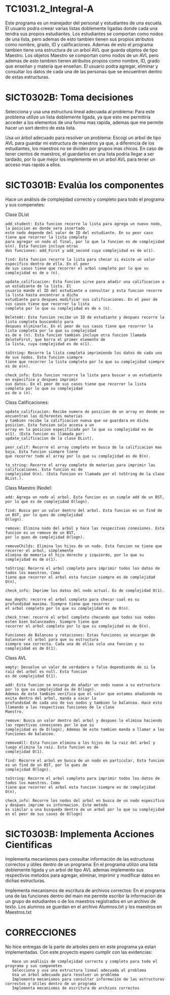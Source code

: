 # TC1031.2_Integral-A

Este programa es un manejador del personal y estudiantes de una escuela. 
El usuario podra creear varias listas doblemente ligadas donde cada una tendra sus propios estudiantes. Los estudiantes se comportan como nodos de una lista, 
pero ademas de esto tambien tienen sus propios atributos como nombre, grado, ID y calificaciones. 
Ademas de esto el programa tambien tiene una estructura de un arbol AVL que guarda objetos de tipo Maestro. Los objetos Maestro se comportan como nodos de un
AVL pero ademas de esto tambien tienen atributos propios como nombre, ID, grado que enseñan y materia que enseñan.
El usuario podra agregar, eliminar y consultar los datos de cada una de las personas que se encuentren dentro de estas estructuras.


# SICT0302B: Toma decisiones

Selecciona y usa una estructura lineal adecuada al problema:
Para este problema utilize un lista doblemente ligada, ya que esto me permitiria acceder a los elementos de una forma mas rapida, ademas que
me permite hacer un sort dentro de esta lista.

Usa un árbol adecuado para resolver un problema: 
Escogi un arbol de tipo AVL para guardar mi estructura de maestros ya que, a diferencia de los estudiantes, 
los maestros no se dividen por grupos mas chicos. En caso de tener cientos de maestros, el guardarlos en una lista podria llegar a ser tardado, por lo que
mejor los implemente en un arbol AVL para tener un acceso mas rapido a ellos.


# SICT0301B: Evalúa los componentes
        
Hace un análisis de complejidad correcto y completo para todo el programa y sus compenetes:

Clase DList

    add_student: Esta funcion recorre la lista para agrega un nuevo nodo, la posicion en donde sera insertado
    este nodo depende del valor de ID del estudiante. En su peor caso tiene que recorrer la lista completa
    para agregar un nodo al final, por lo que la funcion es de complejidad o(n). Esta funcion incluye otras 
    dos funciones: add_First y add_second cuya complejidad es de o(1).
    
    find: Esta funcion recorre la lista para checar si existe un valor especifico dentro de ella. En el peor
    de sus casos tiene que recorrer el arbol completo por lo que su complejidad es de o (n).
    
    update_calificacion: Esta funcion sirve para añadir una calificacion a un estudiante de la lista. El 
    usuario mande el ID del estudiante a consultar y esta funcion recorre la lista hasta encontrar a dicho
    estudiante para despues modificar sus calificaciones. En el peor de sus casos tiene que recorrer la lista 
    completa por lo que su complejidad es de o (n).
    
    DeleteAt: Esta funcion recibe un ID de estudiante y despues recorre la lista completa buscandolo para 
    despues eliminarlo. En el peor de sus casos tiene que recorrer la lista completa por lo que su complejidad 
    es de o (n). Esta funcion tambien incluye otra funcion llamada deleteFirst, que borra el primer elemento de 
    la lista, cuya complejidad es de o(1).
    
    toString: Recorre la lista completa imprimiendo los datos de cada uno de sus nodos. Esta funcion siempre 
    tiene que recorrer la lista completa por lo que su complejidad siempre es de o(n).
    
    check_info: Esta funcion recorre la lista para buscar a un estudiante en especifico y despues imprimir
    sus datos. En el peor de sus casos tiene que recorrer la lista completa por lo que su complejidad 
    es de o (n).
    
Class Calificaciones:

    update_calificacion: Recibe numero de posicion de un array en donde se encuentran las diferentes materias
    y tambien recibe la calificacion nueva que se guardara en dicha posicion. Esta funcion solo accesa a un
    array en la posicion especificada por lo que su complejidad es de o(1). (Esta funcion es llamada por:
    update_calificacion de la clase DList).
    
    peor_calif: Recorre el array completo en busca de la calificacion mas baja. Esta funcion siempre tiene 
    que recorrer todo el array por lo que su complejidad es de 0(n).
    
    to_string: Recorre el array completo de materias para imprimir las calificaciones. Esta funcion es de 
    complejidad O(n). (Esta funcion es llamada por el toString de la clase DList.).
    
Class Maestro (Node):

    add: Agrega un nodo al arbol. Esta funcion es un simple add de un BST, por lo que es de complejidad O(logn).
    
    find: Busca por un valor dentro del arbol. Esta funcion es un find de un BST, por lo ques de complejidad 
    O(logn).
    
    remove: Elimina nodo del arbol y hace las respecitvas conexiones. Esta funcion es un remove de un BST, 
    por lo ques de complejidad O(logn).
    
    removeChilds: Elimina los hijos de un nodo. Esta funcion no tiene que recorrer el arbol, simplemente
    elimina de memoria el hijo derecho y izquierdo, por lo que su complejidad es de o(1).
    
    toString: Recorre el arbol completo para imprimir todos los datos de todos los maestros. Como 
    tiene que recorrer el arbol esta funcion siempre es de complejidad O(n),
    
    check_info: Imprime los datos del nodo actual. Es de complejidad O(1).
    
    max_depth: recorre el arbol completo para checar cual es su profundidad maxima. Siempre tiene que recorrer
    el arbol completo por lo que su complejidad es de O(n).
    
    check_tree: recorre el arbol completo checando que todos sus nodos esten bien balanceados. Siempre tiene que 
    recorrer el arbol completo por lo que su complejidad es de O(n).
    
    Funciones de Balanceo y rotaciones: Estas funciones se encargan de balancear el arbol para que su estructura
    siempre sea correcta. Cada una de ellas solo una funcion y su complejidad es de O(1).
    
Class AVL

    empty: Devuelve un valor de verdadero o falso dependiendo de si la raiz del arbol es null. Esta funcion
    es de complejidad O(1).
    
    add: Esta funcion se encarga de añadir un nodo nuevo a su estructura por lo que su complejidad es de O(logn).
    Ademas de esto tambien verifica que el valor que estamos añadiendo no exita dentro del arbol, manda a sacar la 
    profundidad de cada uno de sus nodos y tambien lo balancea. Hace esto llamando a las respectivas funciones de la clase 
    Maestro.
    
    remove: Busca un valor dentro del arbol y despues lo elimina haciendo las repectivas conexiones por lo que su 
    complejidad es de O(logn), Ademas de esto tambien manda a llamar a las funciones de balanceo.
    
    removeAll: Esta funcion elimina a los hijos de la raiz del arbol y luego elimina la raiz. Esta funcion es de
    complejidad O(1).
    
    find: Recorre el arbol en busca de un nodo en particular, Esta funcion es un find de un BST, por lo ques de 
    complejidad O(logn).
    
    toString: Recorre el arbol completo para imprimir todos los datos de todos los maestros. Como 
    tiene que recorrer el arbol esta funcion siempre es de complejidad O(n),
    
    check_info: Recorre los nodos del arbol en busca de un nodo especifico y despues imprime su informacion. Este metodo 
    es similar a una busqueda dentro de un arbol por lo que su complejidad en el peor de sus casos de O(logn)
    
    
# SICT0303B: Implementa Acciones Cientificas

Implementa mecanismos para consultar información de las estructuras correctos y útiles dentro de un programa:
En el programa utilizo una lista doblemente ligada y un arbol de tipo AVL ademas implemento sus respectivos metodos
para agregar, eliminar, imprimir y modificar datos en dichas estructuras.

Implementa mecanismos de escritura de archivos correctos:
En el programa una de las funciones dentro del main me permite escribir la informacion de un grupo de estudiantes
o de los maestros registrados en un archivo de texto. Los alumnos se guardan en el archivo Alumnos.txt y los 
maestros en Maestros.txt

# CORRECCIONES

No hice entregas de la parte de arboles pero en este programa ya estan implementadas. 
Con este proyecto espero cumplir con las evidencias:

       Hace un análisis de complejidad correcto y completo para todo el programa y sus compenetes
       Selecciona y usa una estructura lineal adecuada al problema
       Usa un árbol adecuado para resolver un problema
       Implementa mecanismos para consultar información de las estructuras correctos y útiles dentro de un programa
       Implementa mecanismos de escritura de archivos correctos
       
       


